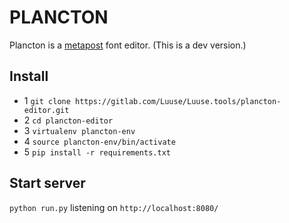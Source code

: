 # PLANCTON
Plancton is a [metapost](https://en.wikipedia.org/wiki/MetaPost) font editor.
(This is a dev version.)

## Install

 * 1 `git clone https://gitlab.com/Luuse/Luuse.tools/plancton-editor.git`
 * 2 `cd plancton-editor`
 * 3 `virtualenv plancton-env`
 * 4 `source plancton-env/bin/activate`
 * 5 `pip install -r requirements.txt`

## Start server

`python run.py` listening on `http://localhost:8080/`



